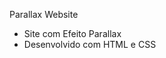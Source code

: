 Parallax Website

<ul>
  <li>Site com Efeito Parallax</li>
  <li>Desenvolvido com HTML e CSS</li>
</ul>
